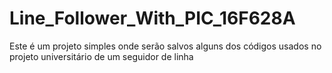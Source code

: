 # Line_Follower_With_PIC_16F628A

Este é um projeto simples onde serão salvos alguns dos códigos usados no projeto universitário de um seguidor de linha
